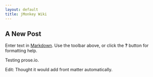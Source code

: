 ```yaml
---
layout: default
title: jMonkey Wiki
---
```


## A New Post

Enter text in [Markdown](http://daringfireball.net/projects/markdown/). Use the toolbar above, or click the **?** button for formatting help.

Testing prose.io.

Edit: Thought it would add front matter automatically.